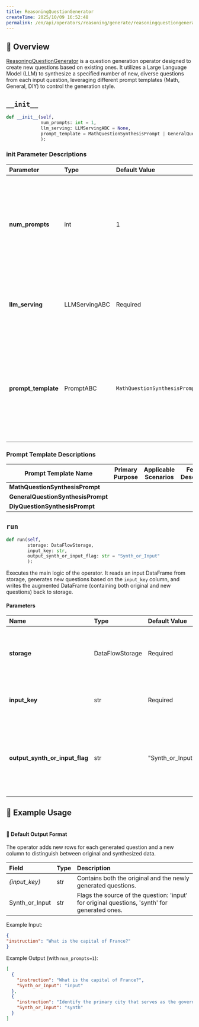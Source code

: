 ```yaml
---
title: ReasoningQuestionGenerator
createTime: 2025/10/09 16:52:48
permalink: /en/api/operators/reasoning/generate/reasoningquestiongenerator/
---
```


## 📘 Overview
[ReasoningQuestionGenerator](https://github.com/OpenDCAI/DataFlow/blob/main/dataflow/operators/reasoning/generate/reasoning_question_generator.py) is a question generation operator designed to create new questions based on existing ones. It utilizes a Large Language Model (LLM) to synthesize a specified number of new, diverse questions from each input question, leveraging different prompt templates (Math, General, DIY) to control the generation style.

## `__init__`
```python
def __init__(self,
             num_prompts: int = 1,
             llm_serving: LLMServingABC = None,
             prompt_template = MathQuestionSynthesisPrompt | GeneralQuestionSynthesisPrompt | DiyQuestionSynthesisPrompt | DIYPromptABC
             ):
```
### init Parameter Descriptions
| Parameter | Type | Default Value | Description |
| :------------------ | :-------------- | :---------------------------- | :-------------------------------------------------------------------------------------------------------------- |
| **num_prompts** | int | 1 | The number of new questions to generate for each input question. Must be an integer between 1 and 5 (inclusive). |
| **llm_serving** | LLMServingABC | Required | The Large Language Model serving instance used for question generation. |
| **prompt_template** | PromptABC | `MathQuestionSynthesisPrompt` | The prompt template object used to construct the generation prompts. Supports Math, General, and custom DIY templates. |

### Prompt Template Descriptions
| Prompt Template Name | Primary Purpose | Applicable Scenarios | Feature Description |
| -------------------------------- | ------------- | ------------------ | ------------------- |
| **MathQuestionSynthesisPrompt** | | | |
| **GeneralQuestionSynthesisPrompt** | | | |
| **DiyQuestionSynthesisPrompt** | | | |

## `run`
```python
def run(self, 
        storage: DataFlowStorage, 
        input_key: str,
        output_synth_or_input_flag: str = "Synth_or_Input"
        ):
```
Executes the main logic of the operator. It reads an input DataFrame from storage, generates new questions based on the `input_key` column, and writes the augmented DataFrame (containing both original and new questions) back to storage.

#### Parameters
| Name | Type | Default Value | Description |
| :--------------------------- | :---------------- | :------------------- | :--------------------------------------------------------------------------------------------------------------------- |
| **storage** | DataFlowStorage | Required | The DataFlowStorage instance, responsible for reading input data and writing the output. |
| **input_key** | str | Required | The name of the input column that contains the original questions. |
| **output_synth_or_input_flag** | str | "Synth_or_Input" | The name of the output column that flags whether a row is an original input ('input') or a newly synthesized question ('synth'). |

## 🧠 Example Usage
```python

```

#### 🧾 Default Output Format
The operator adds new rows for each generated question and a new column to distinguish between original and synthesized data.

| Field | Type | Description |
| :--------------------------- | :---- | :------------------------------------------------------------------------------------ |
| *{input\_key}* | str | Contains both the original and the newly generated questions. |
| Synth\_or\_Input | str | Flags the source of the question: 'input' for original questions, 'synth' for generated ones. |

Example Input:
```json
{
"instruction": "What is the capital of France?"
}
```
Example Output (with `num_prompts=1`):
```json
[
  {
    "instruction": "What is the capital of France?",
    "Synth_or_Input": "input"
  },
  {
    "instruction": "Identify the primary city that serves as the governmental seat of the French Republic.",
    "Synth_or_Input": "synth"
  }
]
```
